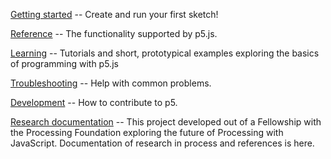 [Getting started](https://github.com/lmccart/p5.js/wiki/Getting-Started) -- Create and run your first sketch!

[Reference](https://github.com/lmccart/p5.js/wiki/Reference) -- The functionality supported by p5.js.

[Learning](https://github.com/lmccart/p5.js/wiki/Learning) -- Tutorials and short, prototypical examples exploring the basics of programming with p5.js

[Troubleshooting](https://github.com/lmccart/p5.js/wiki/Troubleshooting) -- Help with common problems.

[Development](https://github.com/lmccart/p5.js/wiki/Development) -- How to contribute to p5.

[Research documentation](https://github.com/lmccart/p5.js/wiki/Research-Documentation) -- This project developed out of a Fellowship with the Processing Foundation exploring the future of Processing with JavaScript. Documentation of research in process and references is here.